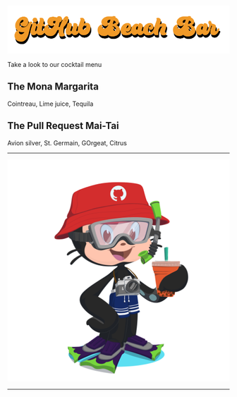 
![](img/logo.png)


Take a look to our cocktail menu

## The Mona Margarita

Cointreau, Lime juice, Tequila


## The Pull Request Mai-Tai

Avion silver, St. Germain, GOrgeat, Citrus





---

![](img/mona-summer.png)

---